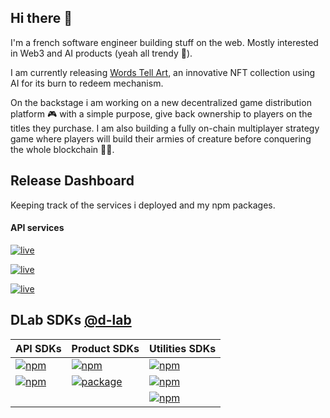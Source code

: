 ## Hi there :wave:

I'm a french software engineer building stuff on the web. Mostly interested in Web3 and AI products (yeah all trendy :see_no_evil:).

I am currently releasing [Words Tell Art](https://wordstell.art), an innovative NFT collection using AI for its burn to redeem mechanism.


On the backstage i am working on a new decentralized game distribution platform :video_game: with a simple purpose, give back ownership to players on the titles they purchase.
I am also building a fully on-chain multiplayer strategy game where players will build their armies of creature before conquering the whole blockchain :space_invader::collision:.

## Release Dashboard
Keeping track of the services i deployed and my npm packages.
#### API services

[![live](https://tinyshields.dev/live?label=SSO%20API&url=https://sso.dlab.ovh/api/version&query=version&color=green)](https://sso.dlab.ovh/api)

[![live](https://tinyshields.dev/live?label=NFT%20Metadata%20API&url=https://metadata.dlab.ovh/api/version&query=version&color=green)](https://metadata.dlab.ovh/api)

[![live](https://tinyshields.dev/live?label=Words-Tell-Art%20API&url=https://api.wordstell.art/api/version&query=version&color=green)](https://api.wordstell.art/api)


## DLab SDKs [@d-lab](https://www.npmjs.com/settings/d-lab/packages)

| API SDKs | Product SDKs | Utilities SDKs |
| --- | --- | --- |
| [![npm](https://img.shields.io/npm/v/@d-lab%252Fsso?color=green&label=SSO%20-%20npm&style=flat)](https://www.npmjs.com/package/@d-lab/sso) | [![npm](https://img.shields.io/npm/v/@d-lab%252Fdiscord-puppet?color=green&label=Discord-Puppet%20-%20npm&style=flat)](https://www.npmjs.com/package/@d-lab/discord-puppet) | [![npm](https://img.shields.io/npm/v/@d-lab%252Fapi-kit?color=green&label=API-kit%20-%20npm&style=flat)](https://www.npmjs.com/package/@d-lab/api-kit) |
| [![npm](https://img.shields.io/npm/v/@d-lab%252Fmetadata?color=green&label=NFT-Metadata%20-%20npm&style=flat)](https://www.npmjs.com/package/@d-lab/metadata) | [![package](https://img.shields.io/badge/PDF--Flex%20--%20maven-v1.2.4-green)](https://github.com/Draym/PDF-Flex/packages/890343) | [![npm](https://img.shields.io/npm/v/@d-lab%252Fcommon-kit?color=green&label=Common-kit%20-%20npm&style=flat)](https://www.npmjs.com/package/@d-lab/common-kit) |
|  |  | [![npm](https://img.shields.io/npm/v/@d-lab%252Fnode-rest-cli?color=green&label=Node-Rest-CLI%20-%20npm&style=flat)](https://www.npmjs.com/package/@d-lab/node-rest-cli) |


<!--
**Draym/Draym** is a ✨ _special_ ✨ repository because its `README.md` (this file) appears on your GitHub profile.

Here are some ideas to get you started:

- 🔭 I’m currently working on ...
- 🌱 I’m currently learning ...
- 👯 I’m looking to collaborate on ...
- 🤔 I’m looking for help with ...
- 💬 Ask me about ...
- 📫 How to reach me: ...
- 😄 Pronouns: ...
- ⚡ Fun fact: ...
-->
